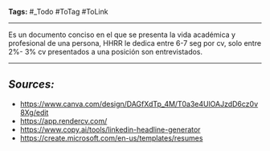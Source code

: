 **Tags:** #_Todo
#ToTag #ToLink 
- - -
Es un documento conciso en el que se presenta la vida académica y profesional de una persona, HHRR le dedica entre 6-7 seg por cv, solo entre 2%- 3% cv presentados a una posición son entrevistados.

- - - 
## ***Sources:***
- https://www.canva.com/design/DAGfXdTp_4M/T0a3e4UlOAJzdD6cz0v8Xg/edit
- https://app.rendercv.com/
- https://www.copy.ai/tools/linkedin-headline-generator 
-  https://create.microsoft.com/en-us/templates/resumes